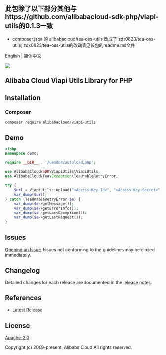 ## 此包除了以下部分其他与https://github.com/alibabacloud-sdk-php/viapi-utils的0.1.3一致
- composer.json 的 alibabacloud/tea-oss-utils 改成了 zdx0823/tea-oss-utils; zdx0823/tea-oss-utils的改动请见该包的readme.md文件


English | [简体中文](README-CN.md)

![](https://aliyunsdk-pages.alicdn.com/icons/AlibabaCloud.svg)

## Alibaba Cloud Viapi Utils Library for PHP

## Installation

### Composer

```bash
composer require alibabacloud/viapi-utils
```

## Demo

```php
<?php
namespace demo;

require __DIR__ . '/vendor/autoload.php';

use AlibabaCloud\SDK\ViapiUtils\ViapiUtils;
use AlibabaCloud\Tea\Exception\TeaUnableRetryError;

try {
    $url = ViapiUtils::upload("<Access-Key-Id>", "<Access-Key-Secret>", "<File-Path>");
    var_dump($url);
} catch (TeaUnableRetryError $e) {
    var_dump($e->getMessage());
    var_dump($e->getErrorInfo());
    var_dump($e->getLastException());
    var_dump($e->getLastRequest());
}
```

## Issues

[Opening an Issue](https://github.com/aliyun/alibabacloud-sdk/issues/new), Issues not conforming to the guidelines may be closed immediately.

## Changelog

Detailed changes for each release are documented in the [release notes](./ChangeLog.txt).

## References

* [Latest Release](https://github.com/aliyun/alibabacloud-sdk)

## License

[Apache-2.0](http://www.apache.org/licenses/LICENSE-2.0)

Copyright (c) 2009-present, Alibaba Cloud All rights reserved.
